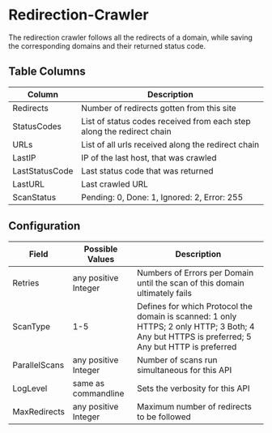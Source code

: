 Redirection-Crawler
============

The redirection crawler follows all the redirects of a domain, while saving
the corresponding domains and their returned status code.

## Table Columns

| Column |  Description |
| ----------- | ----------- |
| Redirects |  Number of redirects gotten from this site |
| StatusCodes | List of status codes received from each step along the redirect chain |
| URLs | List of all urls received along the redirect chain |
| LastIP | IP of the last host, that was crawled |
| LastStatusCode | Last status code that was returned |
| LastURL | Last crawled URL |
| ScanStatus | Pending: 0, Done: 1, Ignored: 2, Error: 255 |


## Configuration

| Field | Possible Values | Description |
| ----------- | ----------- | ----------- |
| Retries | any positive Integer | Numbers of Errors per Domain until the scan of this domain ultimately fails |
| ScanType | 1-5 | Defines for which Protocol the domain is scanned: 1 only HTTPS; 2 only HTTP; 3 Both; 4 Any but HTTPS is preferred; 5 Any but HTTP is preferred |
| ParallelScans | any positive Integer | Number of scans run simultaneous for this API |
| LogLevel | same as commandline | Sets the verbosity for this API |
| MaxRedirects | any positive Integer | Maximum number of redirects to be followed |
 


